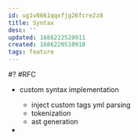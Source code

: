 ```yaml
---
id: ug1v8661qqxfjg26fcre2z8
title: Syntax
desc: ''
updated: 1686222520911
created: 1686220510918
tags: feature
---
```


#? #RFC
- custom syntax implementation
  + inject custom tags yml parsing
  + tokenization
  + ast generation

-